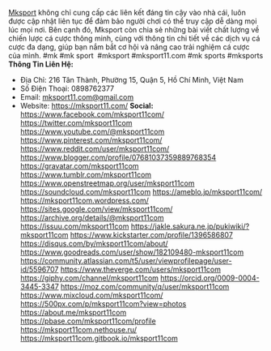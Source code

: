 <a href="https://mksport11.com/">Mksport</a> không chỉ cung cấp các liên kết đáng tin cậy vào nhà cái, luôn được cập nhật liên tục để đảm bảo người chơi có thể truy cập dễ dàng mọi lúc mọi nơi. Bên cạnh đó, Mksport còn chia sẻ những bài viết chất lượng về chiến lược cá cược thông minh, cùng với thông tin chi tiết về các dịch vụ cá cược đa dạng, giúp bạn nắm bắt cơ hội và nâng cao trải nghiệm cá cược của mình.
#mk #mk sport  #mksport #mksport11.com #mk sports #mksports
<strong>Thông Tin Liên Hệ:</strong>
- Địa Chỉ: 216 Tân Thành, Phường 15, Quận 5, Hồ Chí Minh, Việt Nam
- Số Điện Thoại: 0898762377
- Email: mksport11.com@gmail.com
- Website: <a href="https://mksport11.com/">https://mksport11.com/</a>
<strong>Social:</strong>
<a href="https://www.facebook.com/mksport11com/">https://www.facebook.com/mksport11com/</a>
<a href="https://twitter.com/mksport11com">https://twitter.com/mksport11com</a>
<a href="https://www.youtube.com/@mksport11com">https://www.youtube.com/@mksport11com</a>
<a href="https://www.pinterest.com/mksport11com/">https://www.pinterest.com/mksport11com/</a>
<a href="https://www.reddit.com/user/mksport11com/">https://www.reddit.com/user/mksport11com/</a>
<a href="https://www.blogger.com/profile/07681037359889768354">https://www.blogger.com/profile/07681037359889768354</a>
<a href="https://gravatar.com/mksport11com">https://gravatar.com/mksport11com</a>
<a href="https://www.tumblr.com/mksport11com">https://www.tumblr.com/mksport11com</a>
<a href="https://www.openstreetmap.org/user/mksport11com">https://www.openstreetmap.org/user/mksport11com</a>
<a href="https://soundcloud.com/mksport11com">https://soundcloud.com/mksport11com</a>
<a href="https://ameblo.jp/mksport11com/">https://ameblo.jp/mksport11com/</a>
<a href="https://mksport11com.wordpress.com/">https://mksport11com.wordpress.com/</a>
<a href="https://sites.google.com/view/mksport11com/">https://sites.google.com/view/mksport11com/</a>
<a href="https://archive.org/details/@mksport11com">https://archive.org/details/@mksport11com</a>
<a href="https://issuu.com/mksport11com">https://issuu.com/mksport11com</a>
<a href="https://jakle.sakura.ne.jp/pukiwiki/?mksport11com">https://jakle.sakura.ne.jp/pukiwiki/?mksport11com</a>
<a href="https://www.kickstarter.com/profile/1396586807">https://www.kickstarter.com/profile/1396586807</a>
<a href="https://disqus.com/by/mksport11com/about/">https://disqus.com/by/mksport11com/about/</a>
<a href="https://www.goodreads.com/user/show/182109480-mksport11com">https://www.goodreads.com/user/show/182109480-mksport11com</a>
<a href="https://community.atlassian.com/t5/user/viewprofilepage/user-id/5596707">https://community.atlassian.com/t5/user/viewprofilepage/user-id/5596707</a>
<a href="https://www.theverge.com/users/mksport11com">https://www.theverge.com/users/mksport11com</a>
<a href="https://giphy.com/channel/mksport11com">https://giphy.com/channel/mksport11com</a>
<a href="https://orcid.org/0009-0004-3445-3347">https://orcid.org/0009-0004-3445-3347</a>
<a href="https://moz.com/community/q/user/mksport11com">https://moz.com/community/q/user/mksport11com</a>
<a href="https://www.mixcloud.com/mksport11com/">https://www.mixcloud.com/mksport11com/</a>
<a href="https://500px.com/p/mksport11com?view=photos">https://500px.com/p/mksport11com?view=photos</a>
<a href="https://about.me/mksport11com">https://about.me/mksport11com</a>
<a href="https://pbase.com/mksport11com/profile">https://pbase.com/mksport11com/profile</a>
<a href="https://mksport11com.nethouse.ru/">https://mksport11com.nethouse.ru/</a>
<a href="https://mksport11com.gitbook.io/mksport11com">https://mksport11com.gitbook.io/mksport11com</a>